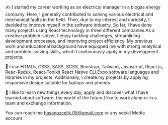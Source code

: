 

  ✍️ I started my career working as an electrical manager in a biogas energy company. Here, I generally contributed to solving various electrical and mechanical faults in the field. Then, due to my interest and curiosity, I decided to improve myself in the software industry. So far, I have done many projects using React technology in three different companies.As a creative problem-solver, I enjoy tackling challenges, streamlining development processes, and improving project efficiency. My previous work and educational background have equipped me with strong analytical and problem-solving skills, which I continuously apply in my development projects.
  
 💪 I use HTML5, CSS3, SASS, SCSS, Boostrap, Tailwind, Javascript, React.js, Reac-Redux, React-Toolkit,React Native CLI,Expo software languages ​​and libraries in my projects. Additionally, I create my projects by applying responsive design suitable for laptops and phones.
 
 🌙 I like to learn new things every day, apply and discover what I have learned about software, the world of the future.I like to work alone or in a team and exchange information.
  
 
 
  You can reach me hasanozcelik.05@gmail.com or any social Media account.
